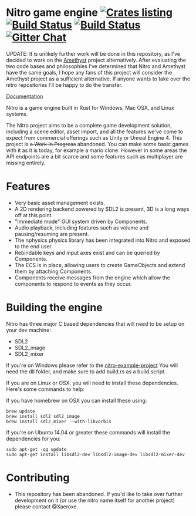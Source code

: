 # Nitro game engine [![Crates listing](https://img.shields.io/crates/v/nitro.svg)](https://crates.io/crates/nitro) [![Build Status](https://travis-ci.org/nitro-devs/nitro-game-engine.svg?branch=master)](https://travis-ci.org/nitro-devs/nitro-game-engine/branches) [![Build Status](https://ci.appveyor.com/api/projects/status/github/nitro-devs/nitro-game-engine?branch=master&svg=true)](https://ci.appveyor.com/project/Xaeroxe/nitro-game-engine?branch=master) [![Gitter Chat](https://badges.gitter.im/nitro-game-engine/nitro.svg)](https://gitter.im/nitro-game-engine/nitro)

UPDATE: It is unlikely further work will be done in this repository, as I've decided to work on the [Amethyst](https://www.amethyst.rs/) project alternatively.  After evaluating the two code bases and philosophies I've determined that Nitro and Amethyst have the same goals, I hope any fans of this project will consider the Amethyst project as a sufficient alternative.  If anyone wants to take over the nitro repositories I'll be happy to do the transfer.

[Documentation](https://nitro-devs.github.io/nitro-game-engine/nitro/)

Nitro is a game engine built in Rust for Windows, Mac OSX, and Linux systems.

The Nitro project aims to be a complete game development solution, including a scene editor, asset import,
and all the features we've come to expect from commercial offerings such as Unity or Unreal Engine 4.  This project is ~~a Work In Progress~~ abandoned.  You can make some basic games with it as it is today, for example a mario clone.  However in some areas the API endpoints are a bit scarce and some features such as multiplayer are missing entirely.

# Features
* Very basic asset management exists.
* A 2D rendering backend powered by SDL2 is present, 3D is a long ways off at this point.
* "Immediate mode" GUI system driven by Components.
* Audio playback, including features such as volume and pausing/resuming are present.
* The nphysics physics library has been integrated into Nitro and exposed to the end user.
* Rebindable keys and input axes exist and can be queried by Components.
* The ECS is in place, allowing users to create GameObjects and extend them by attaching Components.
* Components receive messages from the engine which allow the components to respond to events as they occur.

# Building the engine
Nitro has three major C based dependencies that will need to be setup on your dev machine:
* SDL2
* SDL2_image
* SDL2_mixer

If you're on Windows please refer to the
[nitro-example-project](https://github.com/nitro-devs/nitro-example-project)
You will need the dll folder, and make sure to add build.rs as
a build script.

If you are on Linux or OSX, you will need to install these dependencies.  Here's some commands to help:

If you have homebrew on OSX you can install these using:

```
brew update
brew install sdl2 sdl2_image
brew install sdl2_mixer --with-libvorbis
```

If you're on Ubuntu 14.04 or greater these commands will install the dependencies for you:

```
sudo apt-get -qq update
sudo apt-get install libsdl2-dev libsdl2-image-dev libsdl2-mixer-dev
```

# Contributing

* This repository has been abandoned.  If you'd like to take over further development on it (or use the nitro name itself for another project) please contact @Xaeroxe.
